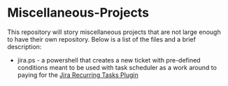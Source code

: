 # Miscellaneous-Projects
This repository will story miscellaneous projects that are not large enough to have their own repository. Below is a list of the files and a brief description:
- jira.ps - a powershell that creates a new ticket with pre-defined conditions meant to be used with task scheduler as a work around to paying for the [Jira Recurring Tasks Plugin](https://marketplace.atlassian.com/apps/1213050/recurring-tasks-for-jira-cloud)
